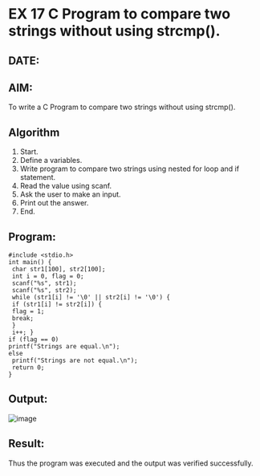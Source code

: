 # EX 17 C Program to compare two strings without using strcmp().
## DATE:
## AIM:
To write a C Program to compare two strings without using strcmp().

## Algorithm
     
1. Start.
2. Define a variables.
3. Write program to compare two strings using nested for loop and if statement.
4. Read the value using scanf.
5. Ask the user to make an input.
6. Print out the answer.
7. End.

## Program:
```
#include <stdio.h>
int main() {
 char str1[100], str2[100];
 int i = 0, flag = 0;
 scanf("%s", str1);
 scanf("%s", str2);
 while (str1[i] != '\0' || str2[i] != '\0') {
 if (str1[i] != str2[i]) {
 flag = 1;
 break;
 }
 i++; } 
if (flag == 0) 
printf("Strings are equal.\n");
else
 printf("Strings are not equal.\n");
 return 0;
}
```

## Output:

![image](https://github.com/user-attachments/assets/d83f9a14-f8a5-4bbc-a59d-51f6047831b3)

## Result:
Thus the program was executed and the output was verified successfully.
